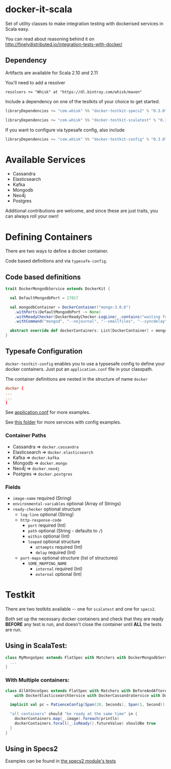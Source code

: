 docker-it-scala
=============

Set of utility classes to make integration testing with dockerised services in Scala easy.

You can read about reasoning behind it on http://finelydistributed.io/integration-tests-with-docker/

## Dependency

Artifacts are available for Scala 2.10 and 2.11

You'll need to add a resolver

    resolvers += "Whisk" at "https://dl.bintray.com/whisk/maven"

Include a dependency on one of the testkits of your choice to get started.

```scala
libraryDependencies += "com.whisk" %% "docker-testkit-specs2" % "0.3.0"
```

```scala
libraryDependencies += "com.whisk" %% "docker-testkit-scalatest" % "0.3.0"
```

If you want to configure via typesafe config, also include

```scala
libraryDependencies += "com.whisk" %% "docker-testkit-config" % "0.3.0"
```

# Available Services

- Cassandra
- Elasticsearch
- Kafka
- Mongodb
- Neo4j
- Postgres

Additional contributions are welcome, and since these are just traits,
you can always roll your own!

# Defining Containers

There are two ways to define a docker container.

Code based definitions and via `typesafe-config`.

## Code based definitions

```scala
trait DockerMongodbService extends DockerKit {

  val DefaultMongodbPort = 27017

  val mongodbContainer = DockerContainer("mongo:3.0.6")
    .withPorts(DefaultMongodbPort -> None)
    .withReadyChecker(DockerReadyChecker.LogLine(_.contains("waiting for connections on port")))
    .withCommand("mongod", "--nojournal", "--smallfiles", "--syncdelay", "0")

  abstract override def dockerContainers: List[DockerContainer] = mongodbContainer :: super.dockerContainers
}
```

## Typesafe Configuration

`docker-testkit-config` enables you to use a typsesafe config to
define your docker containers. Just put an `application.conf` file in
your classpath.

The container definitions are nested in the structure of name `docker`

```conf
docker {
...
...
}
```

See
[application.conf](https://github.com/whisklabs/docker-it-scala/blob/master/config/src/test/resources/application.conf)
for more examples.

See [this folder](https://github.com/whisklabs/docker-it-scala/tree/master/config/src/main/scala/com/whisk/docker/config) for more services with config examples.

### Container Paths

- Cassandra => `docker.cassandra`
- Elasticsearch => `docker.elasticsearch`
- Kafka => `docker.kafka`
- Mongodb => `docker.mongo`
- Neo4j => `docker.neo4j`
- Postgres => `docker.postgres`

### Fields

- `image-name` required  (String)
- `environmental-variables` optional (Array of Strings)
- `ready-checker` optional structure
  - `log-line` optional (String)
  - `http-response-code`
    - `port` required (Int)
	- `path` optional (String - defaults to `/`)
	- `within` optional (Int)
	- `looped` optional structure
      - `attempts` required (Int)
      - `delay` required (Int)
  - `port-maps` optional structure (list of structures)
    - `SOME_MAPPING_NAME`
      - `internal` required (Int)
      - `external` optional (Int)

# Testkit

There are two testkits available -- one for `scalatest` and one for
`specs2`.

Both set up the necessary docker containers and check that they are
ready **BEFORE** any test is run, and doesn't close the container
until **ALL** the tests are run.


## Using in ScalaTest:

```scala
class MyMongoSpec extends FlatSpec with Matchers with DockerMongodbService {
  ...
}
```

### With Multiple containers:

```scala
class AllAtOnceSpec extends FlatSpec with Matchers with BeforeAndAfterAll with GivenWhenThen with ScalaFutures
    with DockerElasticsearchService with DockerCassandraService with DockerNeo4jService with DockerMongodbService {

  implicit val pc = PatienceConfig(Span(20, Seconds), Span(1, Second))

  "all containers" should "be ready at the same time" in {
    dockerContainers.map(_.image).foreach(println)
    dockerContainers.forall(_.isReady().futureValue) shouldBe true
  }
}
```

## Using in Specs2

Examples can be found in
[the specs2 module's tests](https://github.com/AdAgility/docker-it-scala/blob/docker-test-kit/specs2/src/test/)
